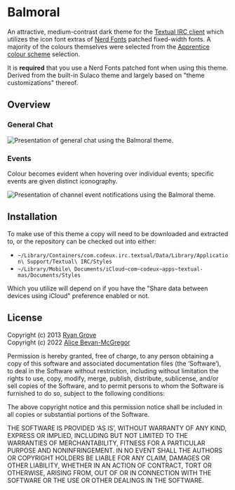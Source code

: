 # Balmoral

An attractive, medium-contrast dark theme for the [Textual IRC client](https://github.com/Textualize/textual) which utilizes the icon font extras of [Nerd Fonts](https://www.nerdfonts.com) patched fixed-width fonts. A majority of the colours themselves were selected from the [Apprentice colour scheme](https://github.com/romainl/apprentice-colorschemes#readme) selection.

It is **required** that you use a Nerd Fonts patched font when using this theme. Derived from the built-in Sulaco theme and largely based on "theme customizations" thereof.


## Overview

### General Chat

![Presentation of general chat using the Balmoral theme.](https://ghcdn.webcore.io/textual/balmoral-basics.png)


### Events

Colour becomes evident when hovering over individual events; specific events are given distinct iconography.

![Presentation of channel event notifications using the Balmoral theme.](https://ghcdn.webcore.io/textual/balmoral-events.png)


## Installation

To make use of this theme a copy will need to be downloaded and extracted to, or the repository can be checked out into either:

* `~/Library/Containers/com.codeux.irc.textual/Data/Library/Application\ Support/Textual\ IRC/Styles`
* `~/Library/Mobile\ Documents/iCloud~com~codeux~apps~textual-mas/Documents/Styles`

Which you utilize will depend on if you have the "Share data between devices using iCloud" preference enabled or not.


## License

Copyright (c) 2013 [Ryan Grove](mailto:ryan@wonko.com)  
Copyright (c) 2022 [Alice Bevan-McGregor](mailto:alice@gothcandy.com)

Permission is hereby granted, free of charge, to any person obtaining a copy of this software and associated documentation files (the ‘Software’), to deal in the Software without restriction, including without limitation the rights to use, copy, modify, merge, publish, distribute, sublicense, and/or sell copies of the Software, and to permit persons to whom the Software is furnished to do so, subject to the following conditions:

The above copyright notice and this permission notice shall be included in all copies or substantial portions of the Software.

THE SOFTWARE IS PROVIDED ‘AS IS’, WITHOUT WARRANTY OF ANY KIND, EXPRESS OR IMPLIED, INCLUDING BUT NOT LIMITED TO THE WARRANTIES OF MERCHANTABILITY, FITNESS FOR A PARTICULAR PURPOSE AND NONINFRINGEMENT. IN NO EVENT SHALL THE AUTHORS OR COPYRIGHT HOLDERS BE LIABLE FOR ANY CLAIM, DAMAGES OR OTHER LIABILITY, WHETHER IN AN ACTION OF CONTRACT, TORT OR OTHERWISE, ARISING FROM, OUT OF OR IN CONNECTION WITH THE SOFTWARE OR THE USE OR OTHER DEALINGS IN THE SOFTWARE.


